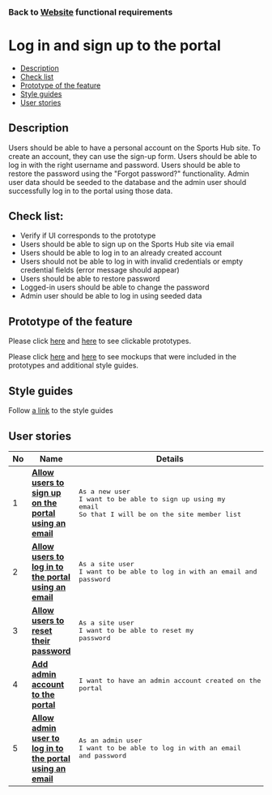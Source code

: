 ### Back to [Website](/sports_hub_portal/web_application_features/web_application_features_list/README.md) functional requirements

# Log in and sign up to the portal

- [Description](#description)
- [Check list](#check-list)
- [Prototype of the feature](#prototype-of-the-feature)
- [Style guides](#style-guides)
- [User stories](#user-stories)

## Description

Users should be able to have a personal account on the Sports Hub site. To create an account, they can use the sign-up form. Users should be able to log in with the right username and password. Users should be able to restore the password using the "Forgot password?" functionality.
Admin user data should be seeded to the database and the admin user should successfully log in to the portal using those data.

## Check list:

  - Verify if UI corresponds to the prototype
  - Users should be able to sign up on the Sports Hub site via email
  - Users should be able to log in to an already created account
  - Users should not be able to log in with invalid credentials or empty credential fields (error message should appear)
  - Users should be able to restore password
  - Logged-in users should be able to change the password
  - Admin user should be able to log in using seeded data

## Prototype of the feature

Please click [here](https://www.figma.com/proto/pGlTwGGnAojQsmcvwEU1o9/Log-In-Sign-Up?node-id=6324%3A4393&viewport=504%2C425%2C0.02521197311580181&scaling=scale-down) and [here](https://www.figma.com/proto/bcp6rKNxQoYrYArsPFJS40/Personal-Cabinet?node-id=6829%3A15676&viewport=-239%2C424%2C0.08385282009840012&scaling=min-zoom) to see clickable prototypes.

Please click [here](https://www.figma.com/file/pGlTwGGnAojQsmcvwEU1o9/Log-In-Sign-Up?node-id=0%3A36) and [here](https://www.figma.com/file/bcp6rKNxQoYrYArsPFJS40/Personal-Cabinet?node-id=0%3A1) to see mockups that were included in the prototypes and additional style guides.

## Style guides

Follow [a link](https://www.figma.com/proto/0zkkf5WC77OSpvyD6YXpFE/Style-guides?page-id=0%3A1&node-id=19%3A5368&viewport=266%2C48%2C0.54&scaling=min-zoom&starting-point-node-id=19%3A5368) to the style guides

## User stories

No           |      Name     |   Details
------------ | ------------- | -------------
1 |[**Allow users to sign up on the portal using an email**](/sports_hub_portal/web_application_features/log_in_and_sign_up/user_stories/sign_up_to_the_portal/README.md)|<pre>As a new user<br>I want to be able to sign up using my email<br>So that I will be on the site member list</pre>
2 |[**Allow users to log in to the portal using an email**](/sports_hub_portal/web_application_features/log_in_and_sign_up/user_stories/log_in_to_the_portal/README.md)|<pre>As a site user<br>I want to be able to log in with an email and password</pre>
3 |[**Allow users to reset their password**](/sports_hub_portal/web_application_features/log_in_and_sign_up/user_stories/forgot_password/README.md)|<pre>As a site user<br>I want to be able to reset my password</pre>
4 |[**Add admin account to the portal**](/sports_hub_portal/web_application_features/log_in_and_sign_up/user_stories/admin_account_registration/README.md)|<pre>I want to have an admin account created on the portal</pre>
5 |[**Allow admin user to log in to the portal using an email**](/sports_hub_portal/web_application_features/log_in_and_sign_up/user_stories/admin_account_log_in/README.md)|<pre>As an admin user<br>I want to be able to log in with an email and password</pre>
